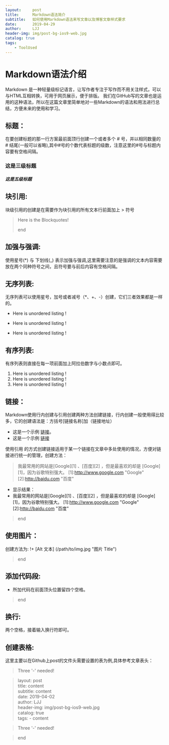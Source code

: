 ```yaml
---
layout:     post
title:      Markdown语法简介
subtitle:   如何使用Markdown语法来写文章以及博客文章样式要求
date:       2019-04-29
author:     LJJ
header-img: img/post-bg-ios9-web.jpg
catalog: true
tags:
    - ToolUsed
---
```


# Markdown语法介绍 

Markdown 是一种轻量级标记语言，让写作者专注于写作而不用关注样式，可以与HTML互相转换，可用于网页展示，便于排版。
我们在GitHub写的文章也是运用的这种语法，所以在这篇文章里简单地对一些Markdown的语法和用法进行总结，方便未来的使用和学习。

## 标题：
在要创建标题的那一行方案最前面顶行创建一个或者多个 # 号，并以相同数量的 # 结尾(一般可以省略),其中#号的个数代表标题的级数，注意这里的#号与标题内容要有空格间隔。
### 这是三级标题 
##### 这是五级标题 


## 块引用:
块级引用的创建是在需要作为块引用的所有文本行前面加上 > 符号
>Here is the Blockquotes!
>
>end

## 加强与强调:
使用星号(*) 与 下划线(_) 表示加强与强调,这里需要注意的是强调的文本内容需要放在两个同种符号之间，且符号要与前后内容有空格间隔。


## 无序列表:
无序列表可以使用星号，加号或者减号（*、+、-）创建，它们三者效果都是一样的。
- Here is unordered listing !
+ Here is unordered listing !
* Here is unordered listing !


## 有序列表:
有序列表则直接在每一项前面加上阿拉伯数字与小数点即可。
1. Here is unordered listing !
2. Here is unordered listing !
3. Here is unordered listing !


## 链接：
Markdown使用行内创建与引用创建两种方法创建链接，行内创建一般使用得比较多，它的创建语法是：方括号[链接名称]加（链接地址）
- 这是一个示例 [链接](http://baidu.com)。
- 这是一个示例 [链接](http://google.com)

使用引用 的方式创建链接适用于某一个链接在文章中多处使用的情况，方便对链接进行统一的管理，创建方法：

>我最常用的网站是[Google][1] 、[百度][2] ，但是最喜欢的却是 [Google][1]，因为谷歌特别强大。
[1]:http://www.google.com "Google"
[2]:http://baidu.com "百度"
>
- 显示结果：
- 我最常用的网站是[Google][1] 、[百度][2] ，但是最喜欢的却是 [Google][1]，因为谷歌特别强大。
[1]:http://www.google.com "Google"
[2]:http://baidu.com "百度"
>end

## 使用图片：
创建方法为: !+ [Alt 文本] (/path/to/img.jpg "图片 Title")
>end

## 添加代码段:
- 所加代码在前面顶头位置留四个空格。
>end

## 换行:
两个空格，接着输入换行符即可。

## 创建表格:
这里主要以在Github上post的文件头需要设置的表为例,具体参考文章表头：

>Three '-' needed!

>layout:     post  
title:      content  
subtitle:   content  
date:       2019-04-02  
author:     LJJ  
header-img: img/post-bg-ios9-web.jpg  
catalog: true  
tags:  - content  

>Three '-' needed!

>end

